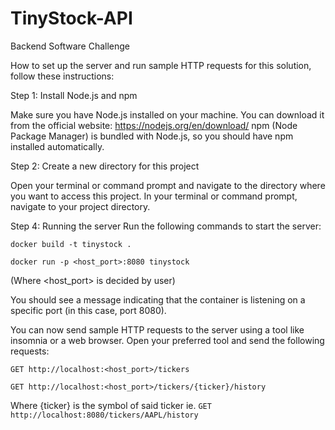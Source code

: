 # TinyStock-API

Backend Software Challenge

How to set up the server and run sample HTTP requests for this solution, follow these instructions:

Step 1: Install Node.js and npm

Make sure you have Node.js installed on your machine. You can download it from the official website: https://nodejs.org/en/download/
npm (Node Package Manager) is bundled with Node.js, so you should have npm installed automatically.

Step 2: Create a new directory for this project

Open your terminal or command prompt and navigate to the directory where you want to access this project.
In your terminal or command prompt, navigate to your project directory.

Step 4: Running the server
Run the following commands to start the server:

`docker build -t tinystock .`

`docker run -p <host_port>:8080 tinystock`

(Where <host_port> is decided by user)

You should see a message indicating that the container is listening on a specific port (in this case, port 8080).

You can now send sample HTTP requests to the server using a tool like insomnia or a web browser.
Open your preferred tool and send the following requests:

`GET http://localhost:<host_port>/tickers`

`GET http://localhost:<host_port>/tickers/{ticker}/history`

Where {ticker} is the symbol of said ticker ie. `GET http://localhost:8080/tickers/AAPL/history`
